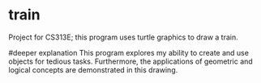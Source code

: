# train
Project for CS313E; this program uses turtle graphics to draw a train.

#deeper explanation
This program explores my ability to create and use objects for tedious tasks. Furthermore, the applications of geometric and logical concepts are demonstrated in this drawing.
